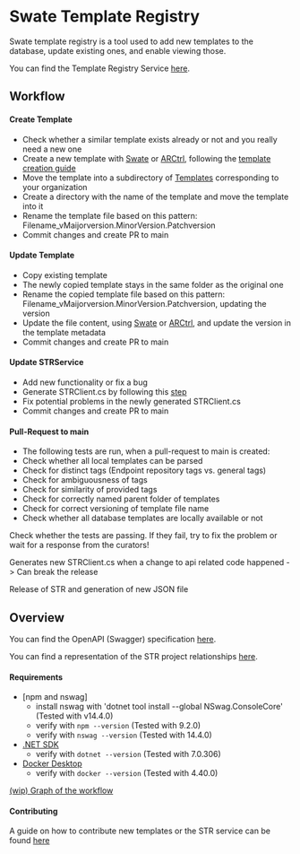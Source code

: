 # Swate Template Registry

Swate template registry is a tool used to add new templates to the database, update existing ones, and enable viewing those.

You can find the Template Registry Service [here](https://str.nfdi4plants.org/).

## Workflow

#### Create Template

* Check whether a similar template exists already or not and you really need a new one
* Create a new template with [Swate](https://github.com/nfdi4plants/Swate) or [ARCtrl](https://github.com/nfdi4plants/ARCtrl), following the [template creation guide](https://nfdi4plants.github.io/nfdi4plants.knowledgebase/swate/swate-template-contribution/)
* Move the template into a subdirectory of [Templates](templates) corresponding to your organization
* Create a directory with the name of the template and move the template into it
* Rename the template file based on this pattern: Filename_vMaijorversion.MinorVersion.Patchversion
* Commit changes and create PR to main

#### Update Template

* Copy existing template
* The newly copied template stays in the same folder as the original one
* Rename the copied template file based on this pattern: Filename_vMaijorversion.MinorVersion.Patchversion, updating the version
* Update the file content, using [Swate](https://github.com/nfdi4plants/Swate) or [ARCtrl](https://github.com/nfdi4plants/ARCtrl), and update the version in the template metadata
* Commit changes and create PR to main

#### Update STRService

* Add new functionality or fix a bug
* Generate STRClient.cs by following this [step](.github/CONTRIBUTING.md#3-strclient-generation)
* Fix potential problems in the newly generated STRClient.cs
* Commit changes and create PR to main

#### Pull-Request to main

* The following tests are run, when a pull-request to main is created:
* Check whether all local templates can be parsed
* Check for distinct tags (Endpoint repository tags vs. general tags)
* Check for ambiguousness of tags
* Check for similarity of provided tags
* Check for correctly named parent folder of templates
* Check for correct versioning of template file name
* Check whether all database templates are locally available or not

Check whether the tests are passing. If they fail, try to fix the problem or wait for a response from the curators!

Generates new STRClient.cs when a change to api related code happened -> Can break the release

Release of STR and generation of new JSON file

## Overview

You can find the OpenAPI (Swagger) specification [here](https://str.nfdi4plants.org/swagger/index.html).

You can find a representation of the STR project relationships [here](src).

#### Requirements

- [npm and nswag]
    - install nswag with 'dotnet tool install --global NSwag.ConsoleCore' (Tested with v14.4.0)
    - verify with `npm --version` (Tested with 9.2.0)
    - verify with `nswag --version` (Tested with 14.4.0)
- [.NET SDK](https://dotnet.microsoft.com/en-us/download)
    - verify with `dotnet --version` (Tested with 7.0.306)
-  [Docker Desktop](https://www.docker.com/products/docker-desktop/)
    - verify with `docker --version` (Tested with 4.40.0)

[(wip) Graph of the workflow](src/STRCI)

#### Contributing

A guide on how to contribute new templates or the STR service can be found [here](.github/CONTRIBUTING.md)
